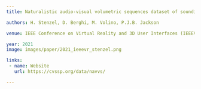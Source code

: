 ```yaml
---
title: Naturalistic audio-visual volumetric sequences dataset of sounding actions for six degree-of-freedom interaction

authors: H. Stenzel, D. Berghi, M. Volino, P.J.B. Jackson

venue: IEEE Conference on Virtual Reality and 3D User Interfaces (IEEEVR)

year: 2021
image: images/paper/2021_ieeevr_stenzel.png

links:
 - name: Website
   url: https://cvssp.org/data/navvs/

---
```


